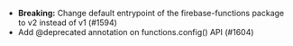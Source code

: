 - **Breaking:** Change default entrypoint of the firebase-functions package to v2 instead of v1 (#1594)
- Add @deprecated annotation on functions.config() API (#1604)
